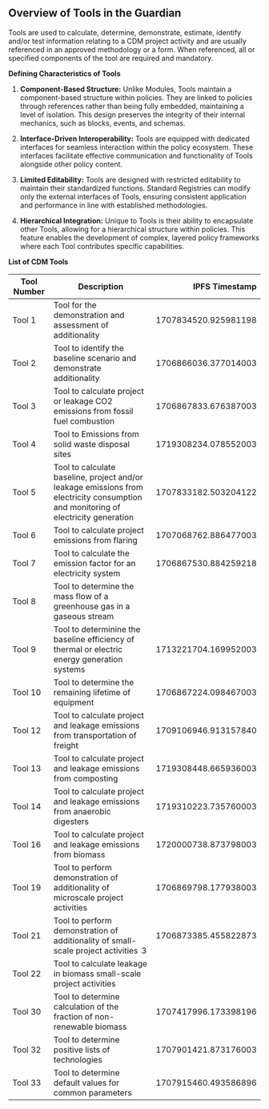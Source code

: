 ## Overview of Tools in the Guardian

Tools are used to calculate, determine, demonstrate, estimate, identify and/or test information relating to a CDM project activity and are usually referenced in an approved methodology or a form. When referenced, all or specified components of the tool are required and mandatory. 

**Defining Characteristics of Tools**

1. **Component-Based Structure:** Unlike Modules, Tools maintain a component-based structure within policies. They are linked to policies through references rather than being fully embedded, maintaining a level of isolation. This design preserves the integrity of their internal mechanics, such as blocks, events, and schemas.

2. **Interface-Driven Interoperability:** Tools are equipped with dedicated interfaces for seamless interaction within the policy ecosystem. These interfaces facilitate effective communication and functionality of Tools alongside other policy content.

3. **Limited Editability:** Tools are designed with restricted editability to maintain their standardized functions. Standard Registries can modify only the external interfaces of Tools, ensuring consistent application and performance in line with established methodologies.

4. **Hierarchical Integration:** Unique to Tools is their ability to encapsulate other Tools, allowing for a hierarchical structure within policies. This feature enables the development of complex, layered policy frameworks where each Tool contributes specific capabilities.

**List of CDM Tools**

| Tool Number | Description |  IPFS Timestamp |
|---|---|---:|
| Tool 1 | Tool for the demonstration and assessment of additionality | 1707834520.925981198 |
| Tool 2 | Tool to identify the baseline scenario and demonstrate additionality | 1706866036.377014003 |
| Tool 3 | Tool to calculate project or leakage CO2 emissions from fossil fuel combustion | 1706867833.676387003 |
| Tool 4 | Tool to Emissions from solid waste disposal sites   | 1719308234.078552003 |
| Tool 5 | Tool to calculate baseline, project and/or leakage emissions from electricity consumption and monitoring of electricity generation | 1707833182.503204122 |
| Tool 6 | Tool to calculate project emissions from flaring | 1707068762.886477003 |
| Tool 7 | Tool to calculate the emission factor for an electricity system | 1706867530.884259218 |
| Tool 8 | Tool to determine the mass flow of a greenhouse gas in a gaseous stream |  |
| Tool 9 | Tool to determinine the baseline efficiency of thermal or electric energy generation systems | 1713221704.169952003 |
| Tool 10 | Tool to determine the remaining lifetime of equipment | 1706867224.098467003 |
| Tool 12 | Tool to calculate project and leakage emissions from transportation of freight | 1709106946.913157840 |
| Tool 13 | Tool to calculate project and leakage emissions from composting  | 1719308448.665936003 |
| Tool 14 | Tool to calculate project and leakage emissions from anaerobic digesters | 1719310223.735760003 |
| Tool 16 | Tool to calculate project and leakage emissions from biomass   | 1720000738.873798003 |
| Tool 19 | Tool to perform demonstration of additionality of microscale project activities |  1706869798.177938003 |
| Tool 21 | Tool to perform demonstration of additionality of small-scale project activities  3 | 1706873385.455822873 |
| Tool 22 | Tool to calculate leakage in biomass small-scale project activities  |  |
| Tool 30 | Tool to determine calculation of the fraction of non-renewable biomass | 1707417996.173398196 |
| Tool 32 | Tool to determine positive lists of technologies |  1707901421.873176003 |
| Tool 33 | Tool to determine default values for common parameters   | 1707915460.493586896 |
